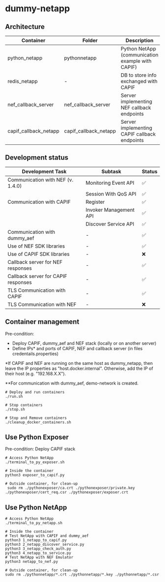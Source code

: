 # dummy-netapp

## Architecture

| Container             | Folder                | Description                                      |
|-----------------------|-----------------------|--------------------------------------------------|
| python_netapp         | pythonnetapp          | Python NetApp (communication example with CAPIF) |
| redis_netapp          | -                     | DB to store info exchanged with CAPIF            |
| nef_callback_server   | nef_callback_server   | Server implementing NEF callback endpoints       |
| capif_callback_netapp | capif_callback_netapp | Server implementing CAPIF callback endpoints     |

## Development status
| Development Task                    | Subtask                | Status |
|-------------------------------------|------------------------|--------|
| Communication with NEF (v. 1.4.0)   | Monitoring Event API   | ✅      |
|                                     | Session With QoS API   | ✅      |
| Communication with CAPIF            | Register               | ✅      |
|                                     | Invoker Management API | ✅      |
|                                     | Discover Service API   | ✅      |
| Communication with dummy_aef        | -                      | ✅      |
| Use of NEF SDK libraries            | -                      | ✅      |
| Use of CAPIF SDK libraries          | -                      | ❌      |
| Callback server for NEF responses   | -                      | ✅      |
| Callback server for CAPIF responses | -                      | ✅      |
| TLS Communication with CAPIF        | -                      | ✅      |
| TLS Communication with NEF          | -                      | ❌      |


## Container management
Pre-condition:
- Deploy CAPIF, dummy_aef and NEF stack (locally or on another server)
- Define IPs* and ports of CAPIF, NEF and callback server (in files credentails.properties)

*If CAPIF and NEF are running on the same host as dummy_netapp,
then leave the IP properties as "host.docker.internal". 
Otherwise, add the IP of their host (e.g. "192.168.X.X"). 

**For communication with dummy_aef, demo-network is created.

```shell
# Deploy and run containers
./run.sh

# Stop containers
./stop.sh

# Stop and Remove containers
./cleanup_docker_containers.sh
```

## Use Python Exposer
Pre-condition: Deploy CAPIF stack
```shell
# Access Python NetApp
./terminal_to_py_exposer.sh

# Inside the container
python3 exposer_to_capif.py

# Outside container, for clean-up
 sudo rm ./pythonexposer/ca.crt ./pythonexposer/private.key ./pythonexposer/cert_req.csr ./pythonexposer/exposer.crt
```

## Use Python NetApp

```shell
# Access Python NetApp
./terminal_to_py_netapp.sh

# Inside the container
# Test NetApp with CAPIF and dummy_aef
python3 1_netapp_to_capif.py
python3 2_netapp_discover_service.py
python3 3_netapp_check_auth.py
python3 4_netapp_to_service.py
# Test NetApp with NEF Emulator
python3 netapp_to_nef.py

# Outside container, for clean-up
sudo rm ./pythonnetapp/*.crt ./pythonnetapp/*.key ./pythonnetapp/*.csr
```